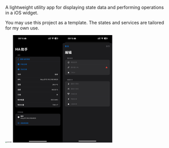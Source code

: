 A lightweight utility app for displaying state data and performing operations in a iOS widget.

You may use this project as a template. The states and services are tailored for my own use.

<img src="assets/widget.gif" alt="screen" style="zoom:33%;" />

<img src="assets/page.png" alt="page" style="zoom:33%;" />